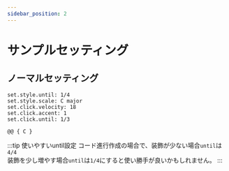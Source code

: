 ```yaml
---
sidebar_position: 2
---
```


# サンプルセッティング

## ノーマルセッティング

```
set.style.until: 1/4
set.style.scale: C major
set.click.velocity: 18
set.click.accent: 1
set.click.until: 1/3

@@ { C }
```

:::tip 使いやすいuntil設定
コード進行作成の場合で、装飾が少ない場合`until`は`4/4`\
装飾を少し増やす場合`until`は`1/4`にすると使い勝手が良いかもしれません。
:::
